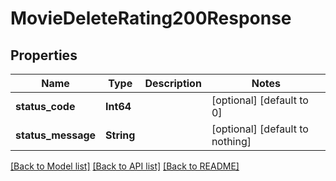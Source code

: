 # MovieDeleteRating200Response


## Properties
Name | Type | Description | Notes
------------ | ------------- | ------------- | -------------
**status_code** | **Int64** |  | [optional] [default to 0]
**status_message** | **String** |  | [optional] [default to nothing]


[[Back to Model list]](../README.md#models) [[Back to API list]](../README.md#api-endpoints) [[Back to README]](../README.md)


